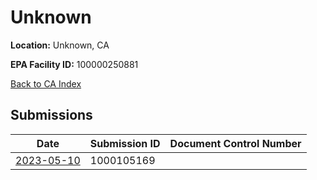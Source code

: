 # Unknown

**Location:** Unknown, CA

**EPA Facility ID:** 100000250881

[Back to CA Index](../../index.md)

## Submissions

| Date | Submission ID | Document Control Number |
|------|--------------|-------------------------|
| [2023-05-10](submissions/1000105169.md) | 1000105169 |  |
